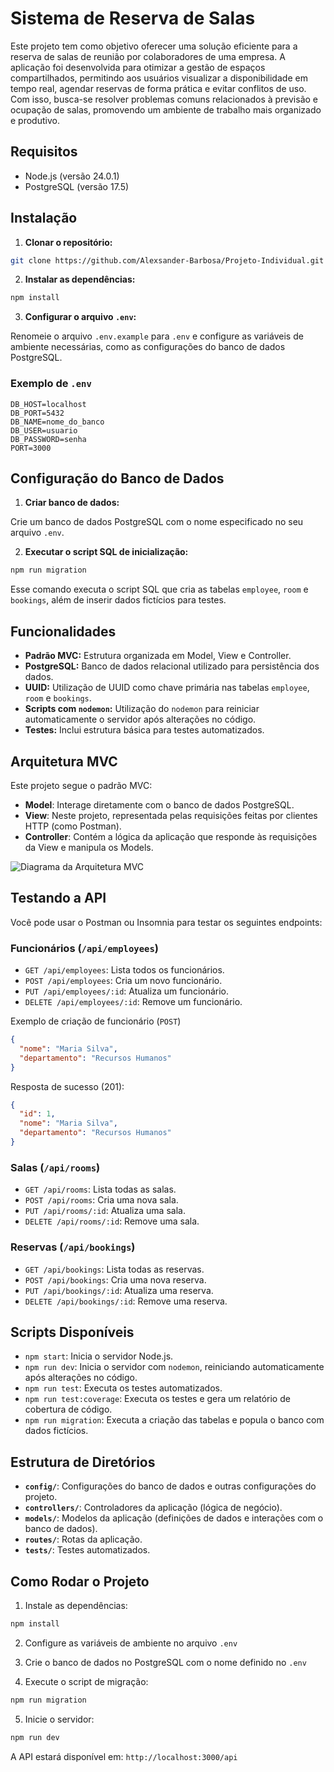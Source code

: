 # Sistema de Reserva de Salas

Este projeto tem como objetivo oferecer uma solução eficiente para a reserva de salas de reunião por colaboradores de uma empresa. A aplicação foi desenvolvida para otimizar a gestão de espaços compartilhados, permitindo aos usuários visualizar a disponibilidade em tempo real, agendar reservas de forma prática e evitar conflitos de uso. Com isso, busca-se resolver problemas comuns relacionados à previsão e ocupação de salas, promovendo um ambiente de trabalho mais organizado e produtivo.

## Requisitos

- Node.js (versão 24.0.1)
- PostgreSQL (versão 17.5)

## Instalação

1. **Clonar o repositório:**

```bash
git clone https://github.com/Alexsander-Barbosa/Projeto-Individual.git
```

2. **Instalar as dependências:**

```bash
npm install
```

3. **Configurar o arquivo `.env`:**

Renomeie o arquivo `.env.example` para `.env` e configure as variáveis de ambiente necessárias, como as configurações do banco de dados PostgreSQL.

### Exemplo de `.env`

```env
DB_HOST=localhost
DB_PORT=5432
DB_NAME=nome_do_banco
DB_USER=usuario
DB_PASSWORD=senha
PORT=3000
```


## Configuração do Banco de Dados

1. **Criar banco de dados:**

Crie um banco de dados PostgreSQL com o nome especificado no seu arquivo `.env`.

2. **Executar o script SQL de inicialização:**

```bash
npm run migration
```

Esse comando executa o script SQL que cria as tabelas `employee`, `room` e `bookings`, além de inserir dados fictícios para testes.

## Funcionalidades

* **Padrão MVC:** Estrutura organizada em Model, View e Controller.
* **PostgreSQL:** Banco de dados relacional utilizado para persistência dos dados.
* **UUID:** Utilização de UUID como chave primária nas tabelas `employee`, `room` e `bookings`.
* **Scripts com `nodemon`:** Utilização do `nodemon` para reiniciar automaticamente o servidor após alterações no código.
* **Testes:** Inclui estrutura básica para testes automatizados.

## Arquitetura MVC

Este projeto segue o padrão MVC:

- **Model**: Interage diretamente com o banco de dados PostgreSQL.
- **View**: Neste projeto, representada pelas requisições feitas por clientes HTTP (como Postman).
- **Controller**: Contém a lógica da aplicação que responde às requisições da View e manipula os Models.

![Diagrama da Arquitetura MVC](https://github.com/usuario/repositorio/imagens/diagrama-mvc.png)

## Testando a API

Você pode usar o Postman ou Insomnia para testar os seguintes endpoints:

### Funcionários (`/api/employees`)
- `GET /api/employees`: Lista todos os funcionários.
- `POST /api/employees`: Cria um novo funcionário.
- `PUT /api/employees/:id`: Atualiza um funcionário.
- `DELETE /api/employees/:id`: Remove um funcionário.

Exemplo de criação de funcionário (`POST`)
```json
{
  "nome": "Maria Silva",
  "departamento": "Recursos Humanos"
}
```
Resposta de sucesso (201):
```json
{
  "id": 1,
  "nome": "Maria Silva",
  "departamento": "Recursos Humanos"
}
```

### Salas (`/api/rooms`)
- `GET /api/rooms`: Lista todas as salas.
- `POST /api/rooms`: Cria uma nova sala.
- `PUT /api/rooms/:id`: Atualiza uma sala.
- `DELETE /api/rooms/:id`: Remove uma sala.


### Reservas (`/api/bookings`)
- `GET /api/bookings`: Lista todas as reservas.
- `POST /api/bookings`: Cria uma nova reserva.
- `PUT /api/bookings/:id`: Atualiza uma reserva.
- `DELETE /api/bookings/:id`: Remove uma reserva.

## Scripts Disponíveis

* `npm start`: Inicia o servidor Node.js.
* `npm run dev`: Inicia o servidor com `nodemon`, reiniciando automaticamente após alterações no código.
* `npm run test`: Executa os testes automatizados.
* `npm run test:coverage`: Executa os testes e gera um relatório de cobertura de código.
* `npm run migration`: Executa a criação das tabelas e popula o banco com dados fictícios.

## Estrutura de Diretórios

* **`config/`**: Configurações do banco de dados e outras configurações do projeto.
* **`controllers/`**: Controladores da aplicação (lógica de negócio).
* **`models/`**: Modelos da aplicação (definições de dados e interações com o banco de dados).
* **`routes/`**: Rotas da aplicação.
* **`tests/`**: Testes automatizados.

## Como Rodar o Projeto

1. Instale as dependências:

```bash
npm install
```

2. Configure as variáveis de ambiente no arquivo `.env`

3. Crie o banco de dados no PostgreSQL com o nome definido no `.env`

4. Execute o script de migração:

```bash
npm run migration
```

5. Inicie o servidor:

```bash
npm run dev
```

A API estará disponível em: `http://localhost:3000/api`
